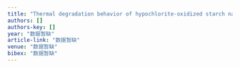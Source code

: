 ```yaml
---
title: "Thermal degradation behavior of hypochlorite-oxidized starch nanocrystals under different oxidized levels"
authors: []
authors-key: []
year: "数据暂缺"
article-link: "数据暂缺"
venue: "数据暂缺"
bibex: "数据暂缺"
---
```

